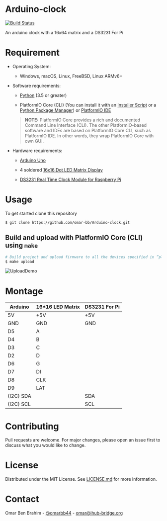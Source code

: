 # Arduino-clock

[![Build Status](https://travis-ci.org/omar-bb/Arduino-clock.svg?branch=master)](https://travis-ci.org/github/omar-bb/Arduino-clock)

An arduino clock with a 16x64 matrix and a DS3231 For Pi

# Requirement

* Operating System:
    
    - Windows, macOS, Linux, FreeBSD, Linux ARMv6+

* Software requirements:
    
    - [Python](https://www.python.org/downloads/) (3.5 or greater)

    - PlatformIO Core (CLI) (You can install it with an [Installer Script](https://docs.platformio.org/en/latest/core/installation.html#installer-script) or a [Python Package Manager](https://docs.platformio.org/en/latest/core/installation.html#python-package-manager)) or [PlatformIO IDE](https://platformio.org/install)

    > **NOTE:** PlatformIO Core provides a rich and documented Command Line Interface (CLI). The other PlatformIO-based software and IDEs are based on PlatformIO Core CLI, such as PlatformIO IDE. In other words, they wrap PlatformIO Core with own GUI.



* Hardware requirements:
    
    - [Arduino Uno](https://store.arduino.cc/arduino-uno-rev3)

    - 4 soldered [16x16 Dot LED Matrix Display](https://www.elabpeers.com/led-matrix-display.html)
    
    - [DS3231 Real Time Clock Module for Raspberry Pi](https://www.pishop.us/product/ds3231-real-time-clock-module-for-raspberry-pi/)

# Usage

To get started clone this repository

```
$ git clone https://github.com/omar-bb/Arduino-clock.git
```

## Build and upload with PlatformIO Core (CLI) using `make`

```bash
# Build project and upload firmware to all the devices specified in “platformio.ini”
$ make upload
```

![UploadDemo](img/makeupload.gif)

# Montage

| Arduino   | 16*16 LED Matrix | DS3231 For Pi |
|-----------|------------------|---------------|
| 5V        | +5V              | +5V           |
| GND       | GND              | GND           |
| D5        | A                |               |
| D4        | B                |               |
| D3        | C                |               |
| D2        | D                |               |
| D6        | G                |               |
| D7        | DI               |               |
| D8        | CLK              |               |
| D9        | LAT              |               |
| (I2C) SDA |                  | SDA           |
| (I2C) SCL |                  | SCL           |

# Contributing

Pull requests are welcome. For major changes, please open an issue first to discuss what you would like to change.

# License

Distributed under the MIT License. See [LICENSE.md](LICENSE.md) for more information.

# Contact

Omar Ben Brahim - [@omarbb44](https://twitter.com/omarbb44) - omar@ihub-bridge.org
